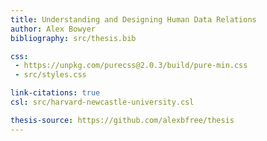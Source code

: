 ```yaml
---
title: Understanding and Designing Human Data Relations
author: Alex Bowyer
bibliography: src/thesis.bib

css:
 - https://unpkg.com/purecss@2.0.3/build/pure-min.css
 - src/styles.css

link-citations: true
csl: src/harvard-newcastle-university.csl

thesis-source: https://github.com/alexbfree/thesis
---
```

